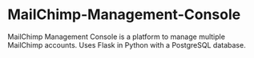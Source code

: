 # MailChimp-Management-Console

MailChimp Management Console is a platform to manage multiple MailChimp accounts. Uses Flask in Python with a PostgreSQL database.
